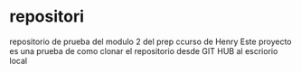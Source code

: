 # repositori
repositorio de prueba del modulo 2 del prep ccurso de Henry
Este proyecto es una prueba de como clonar el repositorio desde GIT HUB al escriorio local